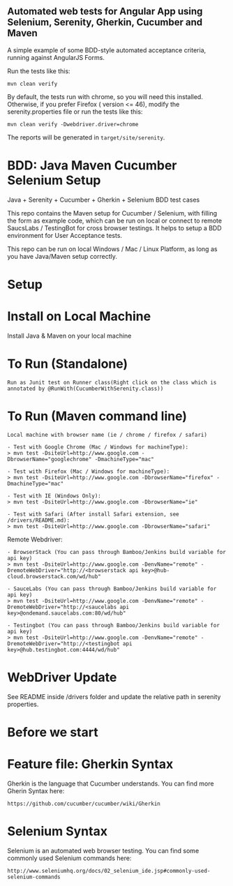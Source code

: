 ## Automated web tests for Angular App using Selenium, Serenity, Gherkin, Cucumber and Maven

A simple example of some BDD-style automated acceptance criteria, running against AngularJS Forms.

Run the tests like this:

```
mvn clean verify
```

By default, the tests run with chrome, so you will need this installed. Otherwise, if you prefer Firefox ( version <= 46), modify the serenity.properties file or run the tests like this:
```
mvn clean verify -Dwebdriver.driver=chrome
```

The reports will be generated in `target/site/serenity`.


BDD: Java Maven Cucumber Selenium Setup
==================================

Java + Serenity + Cucumber + Gherkin + Selenium BDD test cases

This repo contains the Maven setup for Cucumber / Selenium, with filling the form as example code, which can be run on local or connect to remote SaucsLabs / TestingBot for cross browser testings. It helps to setup a BDD environment for User Acceptance tests.

This repo can be run on local Windows / Mac / Linux Platform, as long as you have Java/Maven setup correctly.


Setup
=

Install on Local Machine 
=

Install Java & Maven on your local machine

To Run (Standalone) 
=
```
Run as Junit test on Runner class(Right click on the class which is annotated by @RunWith(CucumberWithSerenity.class))
```

To Run (Maven command line) 
=
```
Local machine with browser name (ie / chrome / firefox / safari)

- Test with Google Chrome (Mac / Windows for machineType):
> mvn test -DsiteUrl=http://www.google.com -DbrowserName="googlechrome" -DmachineType="mac"

- Test with Firefox (Mac / Windows for machineType):
> mvn test -DsiteUrl=http://www.google.com -DbrowserName="firefox" -DmachineType="mac"

- Test with IE (Windows Only):
> mvn test -DsiteUrl=http://www.google.com -DbrowserName="ie"

- Test with Safari (After install Safari extension, see /drivers/README.md):
> mvn test -DsiteUrl=http://www.google.com -DbrowserName="safari"
```
Remote Webdriver:
```
- BrowserStack (You can pass through Bamboo/Jenkins build variable for api key)
> mvn test -DsiteUrl=http://www.google.com -DenvName="remote" -DremoteWebDriver="http://<browserstack api key>@hub-cloud.browserstack.com/wd/hub" 

- SauceLabs (You can pass through Bamboo/Jenkins build variable for api key)
> mvn test -DsiteUrl=http://www.google.com -DenvName="remote" -DremoteWebDriver="http://<saucelabs api key>@ondemand.saucelabs.com:80/wd/hub"

- Testingbot (You can pass through Bamboo/Jenkins build variable for api key)
> mvn test -DsiteUrl=http://www.google.com -DenvName="remote" -DremoteWebDriver="http://<testingbot api key>@hub.testingbot.com:4444/wd/hub"

```

WebDriver Update
=
See README inside /drivers folder and update the relative path in serenity properties.

Before we start
=

Feature file: Gherkin Syntax 
=
Gherkin is the language that Cucumber understands. You can find more Gherin Syntax here:
```
https://github.com/cucumber/cucumber/wiki/Gherkin
```

Selenium Syntax 
=
Selenium is an automated web browser testing. You can find some commonly used Selenium commands here:
```
http://www.seleniumhq.org/docs/02_selenium_ide.jsp#commonly-used-selenium-commands
```





